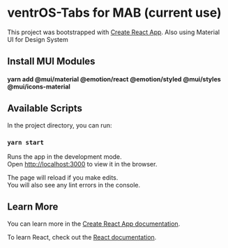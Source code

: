 # ventrOS-Tabs for MAB (current use) 

This project was bootstrapped with [Create React App](https://github.com/facebook/create-react-app).
Also using Material UI for Design System
## Install MUI Modules
#### yarn add @mui/material @emotion/react @emotion/styled @mui/styles @mui/icons-material
## Available Scripts

In the project directory, you can run:

### `yarn start`

Runs the app in the development mode.\
Open [http://localhost:3000](http://localhost:3000) to view it in the browser.

The page will reload if you make edits.\
You will also see any lint errors in the console.

## Learn More

You can learn more in the [Create React App documentation](https://facebook.github.io/create-react-app/docs/getting-started).

To learn React, check out the [React documentation](https://reactjs.org/).

